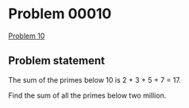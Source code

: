 # Problem 00010

[Problem 10](https://projecteuler.net/problem=)

## Problem statement
The sum of the primes below 10 is 2 + 3 + 5 + 7 = 17.

Find the sum of all the primes below two million.
